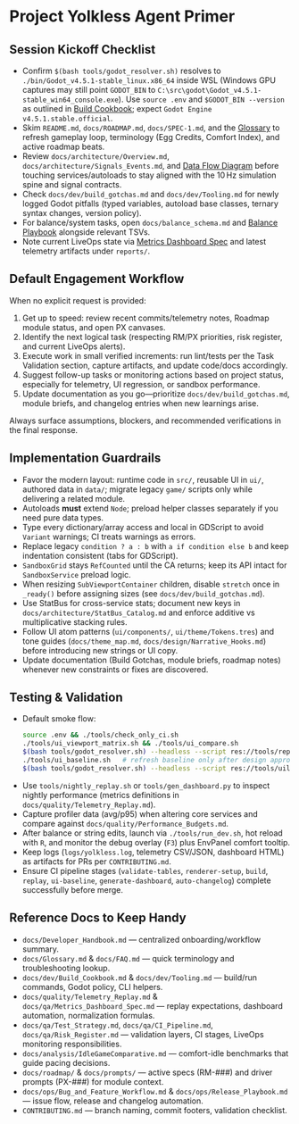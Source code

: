 # Project Yolkless Agent Primer

## Session Kickoff Checklist
- Confirm `$(bash tools/godot_resolver.sh)` resolves to `./bin/Godot_v4.5.1-stable_linux.x86_64` inside WSL (Windows GPU captures may still point `GODOT_BIN` to `C:\src\godot\Godot_v4.5.1-stable_win64_console.exe`). Use `source .env` and `$GODOT_BIN --version` as outlined in [Build Cookbook](docs/dev/Build_Cookbook.md); expect `Godot Engine v4.5.1.stable.official`.
- Skim `README.md`, `docs/ROADMAP.md`, `docs/SPEC-1.md`, and the [Glossary](docs/Glossary.md) to refresh gameplay loop, terminology (Egg Credits, Comfort Index), and active roadmap beats.
- Review `docs/architecture/Overview.md`, `docs/architecture/Signals_Events.md`, and [Data Flow Diagram](docs/architecture/DataFlow_Diagram.md) before touching services/autoloads to stay aligned with the 10 Hz simulation spine and signal contracts.
- Check `docs/dev/build_gotchas.md` and `docs/dev/Tooling.md` for newly logged Godot pitfalls (typed variables, autoload base classes, ternary syntax changes, version policy).
- For balance/system tasks, open `docs/balance_schema.md` and [Balance Playbook](docs/design/Balance_Playbook.md) alongside relevant TSVs.
- Note current LiveOps state via [Metrics Dashboard Spec](docs/qa/Metrics_Dashboard_Spec.md) and latest telemetry artifacts under `reports/`.

## Default Engagement Workflow
When no explicit request is provided:
1. Get up to speed: review recent commits/telemetry notes, Roadmap module status, and open PX canvases.
2. Identify the next logical task (respecting RM/PX priorities, risk register, and current LiveOps alerts).
3. Execute work in small verified increments: run lint/tests per the Task Validation section, capture artifacts, and update code/docs accordingly.
4. Suggest follow-up tasks or monitoring actions based on project status, especially for telemetry, UI regression, or sandbox performance.
5. Update documentation as you go—prioritize `docs/dev/build_gotchas.md`, module briefs, and changelog entries when new learnings arise.

Always surface assumptions, blockers, and recommended verifications in the final response.

## Implementation Guardrails
- Favor the modern layout: runtime code in `src/`, reusable UI in `ui/`, authored data in `data/`; migrate legacy `game/` scripts only while delivering a related module.
- Autoloads **must** extend `Node`; preload helper classes separately if you need pure data types.
- Type every dictionary/array access and local in GDScript to avoid `Variant` warnings; CI treats warnings as errors.
- Replace legacy `condition ? a : b` with `a if condition else b` and keep indentation consistent (tabs for GDScript).
- `SandboxGrid` stays `RefCounted` until the CA returns; keep its API intact for `SandboxService` preload logic.
- When resizing `SubViewportContainer` children, disable `stretch` once in `_ready()` before assigning sizes (see `docs/dev/build_gotchas.md`).
- Use StatBus for cross-service stats; document new keys in `docs/architecture/StatBus_Catalog.md` and enforce additive vs multiplicative stacking rules.
- Follow UI atom patterns (`ui/components/`, `ui/theme/Tokens.tres`) and tone guides (`docs/theme_map.md`, `docs/design/Narrative_Hooks.md`) before introducing new strings or UI copy.
- Update documentation (Build Gotchas, module briefs, roadmap notes) whenever new constraints or fixes are discovered.

## Testing & Validation
- Default smoke flow:
  ```bash
  source .env && ./tools/check_only_ci.sh
  ./tools/ui_viewport_matrix.sh && ./tools/ui_compare.sh
  $(bash tools/godot_resolver.sh) --headless --script res://tools/replay_headless.gd --duration=300 --seed=42
  ./tools/ui_baseline.sh   # refresh baseline only after design approval
  $(bash tools/godot_resolver.sh) --headless --script res://tools/uilint_scene.gd res://scenes/ui_smoke/MainHUD.tscn
  ```
- Use `tools/nightly_replay.sh` or `tools/gen_dashboard.py` to inspect nightly performance (metrics definitions in `docs/quality/Telemetry_Replay.md`).
- Capture profiler data (avg/p95) when altering core services and compare against `docs/quality/Performance_Budgets.md`.
- After balance or string edits, launch via `./tools/run_dev.sh`, hot reload with `R`, and monitor the debug overlay (`F3`) plus EnvPanel comfort tooltip.
- Keep logs (`logs/yolkless.log`, telemetry CSV/JSON, dashboard HTML) as artifacts for PRs per `CONTRIBUTING.md`.
- Ensure CI pipeline stages (`validate-tables`, `renderer-setup`, `build`, `replay`, `ui-baseline`, `generate-dashboard`, `auto-changelog`) complete successfully before merge.

## Reference Docs to Keep Handy
- `docs/Developer_Handbook.md` — centralized onboarding/workflow summary.
- `docs/Glossary.md` & `docs/FAQ.md` — quick terminology and troubleshooting lookup.
- `docs/dev/Build_Cookbook.md` & `docs/dev/Tooling.md` — build/run commands, Godot policy, CLI helpers.
- `docs/quality/Telemetry_Replay.md` & `docs/qa/Metrics_Dashboard_Spec.md` — replay expectations, dashboard automation, normalization formulas.
- `docs/qa/Test_Strategy.md`, `docs/qa/CI_Pipeline.md`, `docs/qa/Risk_Register.md` — validation layers, CI stages, LiveOps monitoring responsibilities.
- `docs/analysis/IdleGameComparative.md` — comfort-idle benchmarks that guide pacing decisions.
- `docs/roadmap/` & `docs/prompts/` — active specs (RM-###) and driver prompts (PX-###) for module context.
- `docs/ops/Bug_and_Feature_Workflow.md` & `docs/ops/Release_Playbook.md` — issue flow, release and changelog automation.
- `CONTRIBUTING.md` — branch naming, commit footers, validation checklist.
